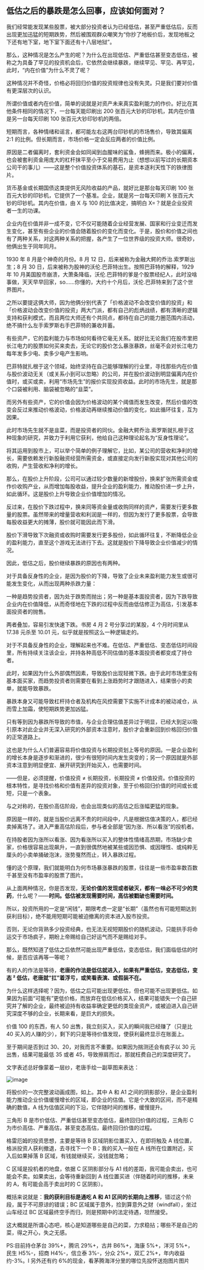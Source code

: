 ## 低估之后的暴跌是怎么回事，应该如何面对？

我们经常能发现某些股票，被大部分投资者认为已经低估，甚至严重低估后，反而出现更加迅猛的短期跌势，然后被围观群众嘲笑为“你抄了地板价后，发现地板之下还有地下室，地下室下面还有十八层地狱”。

那么，这种情况是怎么产生的呢？为什么在出现低估、严重低估甚至变态低估，被称之为具备了罕见的投资机会后，它依然会继续暴跌，继续罕见、罕见、再罕见，此时，“内在价值”为什么不灵了呢？

这种情况并不奇怪，价格必将回归价值的投资规律也没有失灵。只是我们要对价值有更深层次的认识。

所谓价值或者内在价值，简单的说就是对资产未来真实盈利能力的作价。好比在其他条件相同的情况下，一台每天能印刷出 200 张百元大钞的印钞机，其内在价值是另一台每天印刷 100 张百元大钞印钞机的两倍。

短期而言，各种情绪和谣言，都可能左右这两台印钞机的市场售价，导致其偏离 2:1 的比例。但长期而言，市场价格一定会反应两者的价值比例。

原因是二者偏离时，套利资金会如同闻到血腥味的鲨鱼，蜂拥而来。极小的偏离，也会被套利资金用庞大的杠杆抹平至小于交易费用为止（想想以前写过的长期资本公司干的事儿）——这是整个价值投资体系的基石，是资本逐利天性下的铁律图片。

货币基金或长期国债这类提供无风险收益的产品，就好比是那台每天印刷 100 张百元大钞的印钞机，它提供了一个基准。企业，就是另一台每天印刷 X 张百元大钞的印钞机。其内在价值，由 X 与 100 的比值决定，搞明白 X=？就是企业投资者一生的功课。

企业内在价值并非一成不变，它不仅可能随着企业经营发展、国家和行业变迁而发生变化，甚至有些企业的价值会随着股价的变化而变化。于是，股价和价值之间也有了两种关系，对这两种关系的把握，各产生了一位世界级的投资大师。很奇妙，他俩出生于同年同月。

1930 年 8 月是个神奇的月份。8 月 12 日，后来被称为金融大鳄的乔治.索罗斯出生；8 月 30 日，后来被称为股神的沃伦.巴菲特出生。按照巴菲特的解释，1929 年 10 月美国股市崩溃，大萧条降临，沃伦.巴菲特的爹是个股票经纪人，此时没啥事做，天天早早回家，so……你懂的，大约十个月后，沃伦.巴菲特来到了这个世界图片。

之所以要提这俩大师，因为他俩分别代表了「价格波动不会改变价值的投资」和「价格波动会改变价值的投资」两大门派，都有自己的彪炳战绩，都有清晰的逻辑支持和获利模式，而且两位大师还有个共同点，都待在自己的能力圈范围内活动，绝不搞什么左手索罗斯右手巴菲特的兼收并蓄。

有些资产，它的盈利能力与市场如何看待它毫无关系。就好比无论我们在股市里把长江电力的股票如何买来卖去，无论它的股价怎么暴涨暴跌，丝毫不会对长江电力每年发多少电、卖多少电产生影响。

巴菲特就扎根于这个领域，始终坚持在自己能够理解的行业里，寻找那些内在价值与股价波动无关（或关系小到可以忽略）的公司，并在股价波动到明显偏离内在价值时，或买或卖，利用“市场先生”的报价实现投资收益。此时的市场先生，就是那个口袋被利用、脑袋被忽略的“韭菜”。

而另外有些资产，它的价值会因为价格波动的某个阈值而发生改变，然后价值的改变会反过来推动价格波动，价格波动再继续推动价值的变化，如此循环往复，互为因果。

此时市场先生就不是韭菜，而是投资者的同伙。金融大鳄乔治.索罗斯就扎根于这种现象的研究，并致力于利用它获利，他给自己这种理论起名为“反身性理论”。

将其运用到股市上，可以举个简单的例子理解它，比如，某公司的营收和净利的增长，需要依赖发行新股融资经营所需资金，或直接定向发行新股实现对其他公司的收购，产生营收和净利的增长。

那么，在股价上升阶段，公司可以通过较少数量的新增股份，换来扩张所需资金或作价收购产业，从而增加每股收益，提升企业的盈利能力，推动股价进一步上升，如此循环。这是股价上升导致企业价值增加的情况。

反过来，在股价下跌过程中，换来同等资金量或收购同样的资产，需要发行更多数量的股票。虽然带来的增量营收和利润是一样的，但因为发行了更多股票，会导致每股收益更大的摊薄，股价就可能因此而下滑。

股价下滑导致下次融资或收购时需要发行更多股份，如此循环往复，不断降低企业的盈利能力，直至这个游戏无法进行下去。这就是股价下降导致企业价值减少的情况。

因此，低估之后，股价继续暴跌的原因也有两种。

对于具备反身性的企业，是因为股价的下降，导致了企业未来盈利能力发生或很可能发生变化，从而出现两种杀跌力量：

一种是趋势投资者，因为处于跌势而抛出；另一种是基本面投资者，因为下跌导致企业内在价值降低，从而奇怪地在下跌的过程中反而由低估修正为高估，引发基本面投资者的抛售。

两者叠加，容易引发快速下跌。书房 4 月 2 号分享过的某股，4 个月时间里从 17.38 元杀至 10.01 元，似乎就是按照这么一种逻辑走的。

对于不具备反身性的企业，理解起来也不难。在低估、严重低估、变态低估时间段里，所有持续关注该企业，并持各种高低不同估值的基本面投资者都变成了持仓者。

此时，如果因为什么外部偶然因素，导致股价出现轻微下跌。由于此时市场里没有基本面买家，而趋势投资者则需要在看到上涨趋势时才跟随进入，结果很小的卖单，就能导致暴跌。

暴跌本身又可能导致杠杆持仓者及机构在风控需要下实施不计成本的被动减仓，从而雪上加霜，使短期跌势更加凶猛。

只有等到因为暴跌所导致的市值，与企业合理估值差异过于明显，已经大到足以吸引原本对此企业并无深入研究的外部资本注意时，股价才会重新回到价格回归价值的正常道路上。

这也是为什么人们普遍容易将价值投资与长期投资划上等号的原因。一是企业盈利的增长本身是逐步和渐进的，很少有很短时间内发生突变的；另一个原因就是外部资本注意到明显便宜、展开研究到开始买入，也需要时间。

——但是，必须提醒，价值投资 ≠ 长期投资，长期投资 ≠ 价值投资。价值投资的根本特性，是寻找价格和价值有差异的投资对象，至于价格回归价值的时间或长或短，只是一个表象。

与之对称的，在股价高估阶段，也会出现类似的高估之后涨幅更猛的现象。

原因是一样的，就是当股价远离不贵的时间段中，凡是根据估值决策的人，都已经卖掉离场了。进入严重高估阶段后，参与者全部是“因为涨、所以看涨”的投机者。

在持股者因为涨所以看涨、因为看涨所以买入的整体性情绪高昂期，市场缺少卖家，价格很容易出现飙升，一直到很偶然地被某些或因恐惧、或因理性、或纯粹无厘头的小卖单捅破泡沫，涨势戛然而止，转入暴跌过程。

懂的这个原理，我们就能明白为何市场暴涨暴跌的股票，往往是一些市盈率数百数千甚至没有市盈率的股票了图片。

从上面两种情况，你是否发现，**无论价值的发现或者破灭，都有一味必不可少的灵药**，什么呢？——**时间。低估被发现需要时间，高估被戳破也需要时间。**

所以，投资所用的一定是“闲钱”，期限考虑一定是“长期”（虽然也有可能短期达到获利目标），绝不能用短期可能被迫撤离的资本进入股市投资。

否则，无论你背熟多少投资经典，也无法无视短期股价的随机波动，只能拱手将命运交于市场疯子，期盼上帝赐给自己好运气而不是赐给对手。

那么，既然知道了低估之后依然可能出现严重低估，变态低估，我们面临低估的时候，是否应该再等一等呢？

有的人的作法是等待，**老唐的作法是低估就进入，如果有严重低估，变态低估，变态 ² 低估，老唐就“扛”着浮亏，或笑看表演、或假装不在。**

为什么这样选择呢？因为，低估之后可能出现更低估，但也可能不出现更低估。如果因为前面“可能有”更低价格，而放弃在低估价格买入，结果可能错失一个自己研究并了解的企业，最终被迫持有收益率确定更低的类现金资产，或被迫进入自己研究深度不够的企业，长期来看，是巨大的损失。

价值 100 的东西，有人 50 出售，我立刻买入，买入的瞬间我已经赚了（只是比 40 买入的人赚的少），剩下的只是等待价值发现，使获利最终显示在账面上。

至于期间是否到过 30、20，对我而言不重要。如果因为揣测还会有疯子以 30 元出售，结果可能最低 35 或者 45，导致擦肩而过，那就枉费自己的深度研究了。

文字表述总好像蒙着一层纱，老唐手绘一副草图来表达：

![image](https://github.com/fengyumozhu/tsf/assets/6201828/f48867e2-2e86-42bb-822a-08a60b3d867c)

将股价的一次完整波动画成图，如上。其中 A 和 A1 之间的阴影部分，是企业盈利能力推动企业价值缓慢增长的区域，即企业的估值。它是个大致的区间，而不是精确的数值，A 线为估值区间的下沿，它伴随时间的推移，缓慢提升。

三角形 B 是市价低估、严重低估甚至变态低估，最终回归价值的过程，三角形 C 为市价高估、严重高估，甚至变态高估，最终回归价值的过程。

格雷厄姆的投资思想，主要是等待 B 区域阴影位置买入，在即将触及 A 线位置，格派投资人获利撤退，去寻找下一个 B；我的买入一般在 A 线所在位置附近，买入后如果掉落 B 区域，有钱就继续买，没钱就忽略；

C 区域是投机者的地盘，依据 C 区阴影部分与 A1 线的差距，我可能会卖出，也可能会不卖。如果卖出，会等待重新回到 A 线位置买进（伴随着时间的推移，未来的 A，有可能会高于卖出时的 C 区阴影）。

概括来说就是：**我的获利目标是通吃 A 和 A1 区间的长期向上推移**，错过这个阶段，属于不可原谅的错误；BC 区域属于意外，捡到算意外之财（windfall），坐过山车经过 BC 区域最终空手而归，则是预期中的法定待遇，坦然接受。

这大概就是所谓心态吧，核心是知道哪些是自己的菜，力求稳拈；哪些不是自己的菜，得之开心，失之无感。

PS:目前持仓茅台 39%+，腾讯 29%+，古井 B6%+，海康 5%+，洋河 5%+，民生 H5%-，招商 H4%-，信立泰 3%-，分众 2%+，双汇 2%+，年内收益约-3%。l 另外还有约 6%的现金，看茅腾海洋分里的哪位先投怀送抱图片图片
